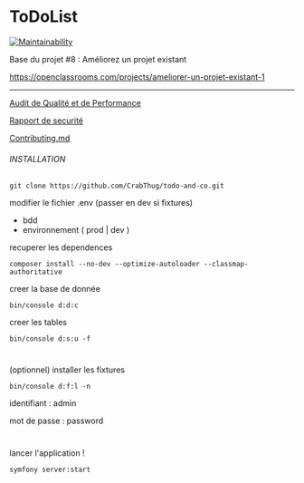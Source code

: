 ToDoList
========

[![Maintainability](https://api.codeclimate.com/v1/badges/654ca99a95400781902d/maintainability)](https://codeclimate.com/github/CrabThug/todo-and-co/maintainability)

Base du projet #8 : Améliorez un projet existant

https://openclassrooms.com/projects/ameliorer-un-projet-existant-1

----

[Audit de Qualité et de Performance](../docs/Audit_de_qualité_et_de_performance.pdf)

[Rapport de securité](../docs/Rapport_de_securité_symfony_4.4.3.pdf)

[Contributing.md](../Contributing.md)


###### INSTALLATION

`git clone https://github.com/CrabThug/todo-and-co.git`

modifier le fichier .env (passer en dev si fixtures)
* bdd
* environnement ( prod | dev )

recuperer les dependences

`composer install --no-dev --optimize-autoloader --classmap-authoritative`

creer la base de donnée

`bin/console d:d:c`

creer les tables

`bin/console d:s:u -f`

#

(optionnel) installer les fixtures

`bin/console d:f:l -n`

identifiant : admin

mot de passe : password

#

lancer l'application !

`symfony server:start`
